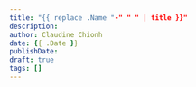 ```yaml
---
title: "{{ replace .Name "-" " " | title }}"
description:
author: Claudine Chionh
date: {{ .Date }}
publishDate:
draft: true
tags: []
---
```

